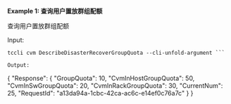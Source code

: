 **Example 1: 查询用户置放群组配额**

查询用户置放群组配额

Input: 

```
tccli cvm DescribeDisasterRecoverGroupQuota --cli-unfold-argument ```

Output: 
```
{
    "Response": {
        "GroupQuota": 10,
        "CvmInHostGroupQuota": 50,
        "CvmInSwGroupQuota": 20,
        "CvmInRackGroupQuota": 30,
        "CurrentNum": 25,
        "RequestId": "a13da94a-1cbc-42ca-ac6c-e14ef0c76a7c"
    }
}
```

